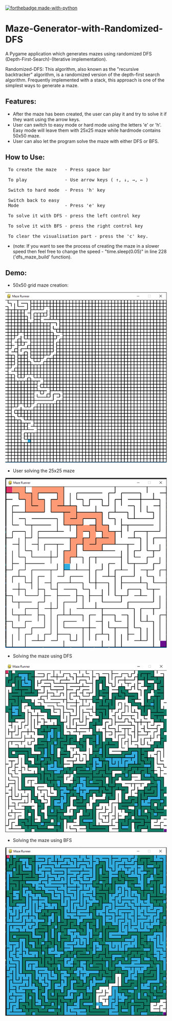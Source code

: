 [![forthebadge made-with-python](https://forthebadge.com/images/badges/made-with-python.svg)](https://www.python.org/)
<br>

# Maze-Generator-with-Randomized-DFS
A Pygame application which generates mazes using randomized DFS (Depth-First-Search)-(Iterative implementation).

Randomized-DFS: This algorithm, also known as the "recursive backtracker" algorithm, is a randomized version of the depth-first search algorithm. Frequently implemented with a stack, this approach is one of the simplest ways to generate a maze.

## Features:
* After the maze has been created, the user can play it and try to solve it if they want using the arrow keys.
* User can switch to easy mode or hard mode using the letters 'e' or 'h'. Easy mode will leave them with 25x25 maze while hardmode contains 50x50 maze.
* User can also let the program solve the maze with either DFS or BFS.

## How to Use:
<pre>
 To create the maze   - Press space bar <br>
 To play              - Use arrow keys ( ↑, ↓, →, ← ) <br>
 Switch to hard mode  - Press 'h' key <br>
 Switch back to easy
 Mode                 - Press 'e' key <br>
 To solve it with DFS - press the left control key <br>
 To solve it with BFS - press the right control key <br>
 To clear the visualisation part - press the 'c' key.
</pre>
* (note: If you want to see the process of creating the maze in a slower speed then feel free to change the speed - "time.sleep(0.05)" in line 228 ('dfs_maze_build' function).

## Demo:
* 50x50 grid maze creation: <br>

![](images/maze_creation.png)

* User solving the 25x25 maze

![](images/user_solve_img.png)

* Solving the maze using DFS<br>

![](images/dfs_solve.png)

* Solving the maze using BFS<br>

![](images/bf_solve.png)

